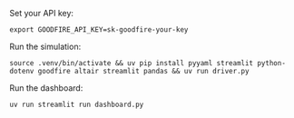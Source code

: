 Set your API key:
```
export GOODFIRE_API_KEY=sk-goodfire-your-key
```

Run the simulation:
```
source .venv/bin/activate && uv pip install pyyaml streamlit python-dotenv goodfire altair streamlit pandas && uv run driver.py
```

Run the dashboard:
```
uv run streamlit run dashboard.py
```
